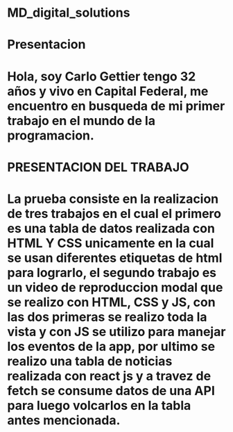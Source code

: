 # MD_digital_solutions

# Presentacion

# Hola, soy Carlo Gettier tengo 32 años y vivo en Capital Federal, me encuentro en busqueda de mi primer trabajo en el mundo de la programacion.

# PRESENTACION DEL TRABAJO

# La prueba consiste en la realizacion de tres trabajos en el cual el primero es una tabla de datos realizada con HTML Y CSS unicamente en la cual se usan diferentes etiquetas de html para lograrlo, el segundo trabajo es un video de reproduccion modal que se realizo con HTML, CSS y JS, con las dos primeras se realizo toda la vista y con JS se utilizo para manejar los eventos de la app, por ultimo se realizo una tabla de noticias realizada con react js y a travez de fetch se consume datos de una API para luego volcarlos en la tabla antes mencionada.
